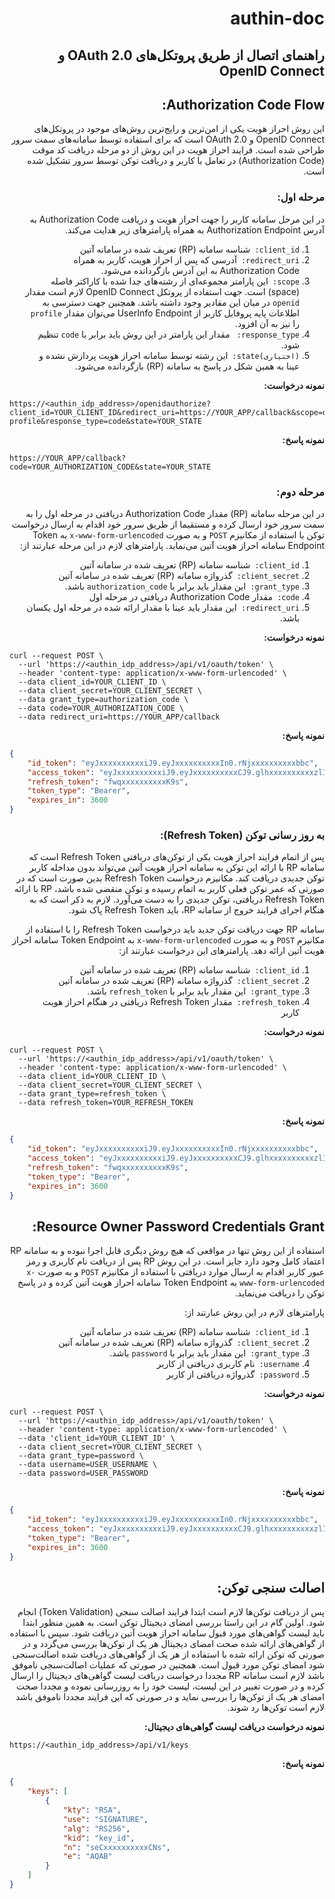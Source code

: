**<h1 dir="rtl">authin-doc</h1>**
<h2 dir="rtl">راهنمای اتصال از طریق پروتکل‌های OAuth 2.0 و OpenID Connect</h2>

<h2 dir="rtl">Authorization Code Flow:</h2>
<p dir="rtl">این روش احراز هویت یکی از امن‌ترین و رایج‌ترین روش‌های موجود در پروتکل‌های OpenID Connect و OAuth 2.0 است که برای استفاده توسط سامانه‌های سمت سرور طراحی شده است. فرایند احراز هویت در این روش از دو مرحله دریافت کد موقت (Authorization Code) در تعامل با کاربر و دریافت توکن توسط سرور تشکیل شده است.</p>

<h3 dir="rtl">مرحله اول:</h3>
<p dir="rtl">در این مرحل سامانه کاربر را جهت احراز هویت و دریافت Authorization Code به آدرس Authorization Endpoint به همراه پارامترهای زیر هدایت می‌کند.</p>
<ol dir="rtl">
	<li><code>client_id: </code>شناسه سامانه (RP) تعریف شده در سامانه آتین</li>
	<li><code>redirect_uri: </code>آدرسی که پس از احراز هویت، کاربر به همراه Authorization Code به این آدرس بازگردانده می‌شود.</li>
	<li><code>scope: </code>این پارامتر مجموعه‌ای از رشته‌های جدا شده با کاراکتر فاصله (space) است. جهت استفاده از پروتکل OpenID Connect لازم است مقدار <code>openid</code> در میان این مقادیر وجود داشته باشد. همچنین جهت دسترسی به اطلاعات پایه پروفایل کاربر از UserInfo Endpoint می‌توان مقدار <code>profile</code> را نیز به آن افزود.</li>
	<li><code>response_type: </code> مقدار این پارامتر در این روش باید برابر با <code>code</code> تنظیم شود.</li>
	<li><code>(اختیاری)state: </code>این رشته توسط سامانه احراز هویت پردازش نشده و عینا به همین شکل در پاسخ به سامانه (RP) بازگردانده می‌شود.</li>
</ol>

**<p dir="rtl">نمونه درخواست:</p>**

```
https://<authin_idp_address>/openidauthorize?client_id=YOUR_CLIENT_ID&redirect_uri=https://YOUR_APP/callback&scope=openid profile&response_type=code&state=YOUR_STATE
```

**<p dir="rtl">نمونه پاسخ:</p>**

```
https://YOUR_APP/callback?code=YOUR_AUTHORIZATION_CODE&state=YOUR_STATE
```

<h3 dir="rtl">مرحله دوم:</h3>
<p dir="rtl">در این مرحله سامانه (RP) مقدار Authorization Code دریافتی در مرحله اول را به سمت سرور خود ارسال کرده و مستقیما از طریق سرور خود اقدام به ارسال درخواست توکن با استفاده از مکانیزم <code>POST</code> و به صورت <code>x-www-form-urlencoded</code> به Token Endpoint سامانه احراز هویت آتین می‌نماید. پارامترهای لازم در این مرحله عبارتند از:</p>
<ol dir="rtl">
	<li><code>client_id: </code>شناسه سامانه (RP) تعریف شده در سامانه آتین</li>
	<li><code>client_secret: </code>گذرواژه سامانه (RP) تعریف شده در سامانه آتین</li>
	<li><code>grant_type: </code>این مقدار باید برابر با <code>authorization_code</code> باشد.</li>
	<li><code>code: </code>مقدار Authorization Code دریافتی در مرحله اول</li>
	<li><code>redirect_uri: </code>این مقدار باید عینا با مقدار ارائه شده در مرحله اول یکسان باشد.</li>
</ol>

**<p dir="rtl">نمونه درخواست:</p>**

```
curl --request POST \
  --url 'https://<authin_idp_address>/api/v1/oauth/token' \
  --header 'content-type: application/x-www-form-urlencoded' \
  --data client_id=YOUR_CLIENT_ID \
  --data client_secret=YOUR_CLIENT_SECRET \
  --data grant_type=authorization_code \
  --data code=YOUR_AUTHORIZATION_CODE \
  --data redirect_uri=https://YOUR_APP/callback
```

**<p dir="rtl">نمونه پاسخ:</p>**

```json
{
	"id_token": "eyJxxxxxxxxxxiJ9.eyJxxxxxxxxxxIn0.rNjxxxxxxxxxxbbc",
	"access_token": "eyJxxxxxxxxxxiJ9.eyJxxxxxxxxxxCJ9.glhxxxxxxxxxxzlI",
	"refresh_token": "fwqxxxxxxxxxxK9s",
    "token_type": "Bearer",
    "expires_in": 3600
}
```

<h3 dir="rtl">به روز رسانی توکن (Refresh Token):</h3>
<p dir="rtl">پس  از اتمام فرایند احراز هویت یکی از توکن‌های دریافتی Refresh Token است که سامانه RP با ارائه این توکن به سامانه احراز هویت آتین می‌تواند بدون مداخله کاربر توکن جدیدی دریافت کند. مکانیزم درخواست Refresh Token بدین صورت است که در صورتی که عمر توکن فعلی کاربر به اتمام رسیده و توکن منقضی شده باشد،  RP با ارائه Refresh Token دریافتی، توکن جدیدی را به دست می‌آورد. لازم به ذکر است که به هنگام اجرای قرایند خروج از سامانه RP، باید Refresh Token  پاک شود.</p>
<p dir="rtl">سامانه RP جهت دریافت توکن جدید باید درخواست Refresh Token را با استفاده از مکانیزم <code>POST</code> و به صورت <code>x-www-form-urlencoded</code> به Token Endpoint سامانه احراز هویت آتین ارائه دهد. پارامترهای این درخواست عبارتند  از:</p>
<ol dir="rtl">
	<li><code>client_id: </code>شناسه سامانه (RP) تعریف شده در سامانه آتین</li>
	<li><code>client_secret: </code>گذرواژه سامانه (RP) تعریف شده در سامانه آتین</li>
	<li><code>grant_type: </code>این مقدار باید برابر با <code>refresh_token</code> باشد.</li>
	<li><code>refresh_token: </code>مقدار Refresh Token دریافتی در هنگام احراز هویت کاربر</li>
</ol>

**<p dir="rtl">نمونه درخواست:</p>**

```
curl --request POST \
  --url 'https://<authin_idp_address>/api/v1/oauth/token' \
  --header 'content-type: application/x-www-form-urlencoded' \
  --data client_id=YOUR_CLIENT_ID \
  --data client_secret=YOUR_CLIENT_SECRET \
  --data grant_type=refresh_token \
  --data refresh_token=YOUR_REFRESH_TOKEN
```

**<p dir="rtl">نمونه پاسخ:</p>**

```json
{
	"id_token": "eyJxxxxxxxxxxiJ9.eyJxxxxxxxxxxIn0.rNjxxxxxxxxxxbbc",
	"access_token": "eyJxxxxxxxxxxiJ9.eyJxxxxxxxxxxCJ9.glhxxxxxxxxxxzlI",
	"refresh_token": "fwqxxxxxxxxxxK9s",
    "token_type": "Bearer",
    "expires_in": 3600
}
```

<h2 dir="rtl">Resource Owner Password Credentials Grant:</h2>
<p dir="rtl">استفاده از این روش تنها در مواقعی که هیچ روش دیگری قابل اجرا نبوده و به سامانه RP اعتماد کامل وجود دارد جایز است. در این روش RP پس از دریافت نام کاربری و رمز عبور کاربر اقدام به ارسال موارد دریافتی  با استفاده از مکانیزم <code>POST</code>  و به صورت <code>x-www-form-urlencoded</code>  به Token Endpoint سامانه احراز هویت آتین کرده و در پاسخ توکن را دریافت می‌نماید.</p>
<p dir="rtl">پارامترهای لازم در این روش عبارتند از:</p>
<ol dir="rtl">
	<li><code>client_id: </code>شناسه سامانه (RP) تعریف شده در سامانه آتین</li>
	<li><code>client_secret: </code>گذرواژه سامانه (RP) تعریف شده در سامانه آتین</li>
	<li><code>grant_type: </code>این مقدار باید برابر با <code>password</code> باشد.</li>
	<li><code>username: </code>نام کاربری دریافتی از کاربر</li>
	<li><code>password: </code>گذرواژه دریافتی از کاربر</li>
</ol>

**<p dir="rtl">نمونه درخواست:</p>**

```
curl --request POST \
  --url 'https://<authin_idp_address>/api/v1/oauth/token' \
  --header 'content-type: application/x-www-form-urlencoded' \
  --data 'client_id=YOUR_CLIENT_ID' \
  --data client_secret=YOUR_CLIENT_SECRET \
  --data grant_type=password \
  --data username=USER_USERNAME \
  --data password=USER_PASSWORD
```

**<p dir="rtl">نمونه پاسخ:</p>**

```json
{
	"id_token": "eyJxxxxxxxxxxiJ9.eyJxxxxxxxxxxIn0.rNjxxxxxxxxxxbbc",
	"access_token": "eyJxxxxxxxxxxiJ9.eyJxxxxxxxxxxCJ9.glhxxxxxxxxxxzlI",
	"token_type": "Bearer",
    "expires_in": 3600
}
```

<h2 dir="rtl">اصالت سنجی توکن:</h2>
<p dir="rtl">پس از دریافت توکن‌ها لازم است ابتدا فرایند اصالت سنجی (Token Validation) انجام شود.  اولین گام در این راستا بررسی امضای دیجیتال توکن است. به همین منظور ابتدا باید لیست گواهی‌های مورد قبول سامانه احراز هویت آتین دریافت شود. سپس با استفاده از گواهی‌های ارائه شده صحت امضای دیجیتال هر یک از توکن‌ها بررسی می‌گردد و در صورتی که توکن ارائه شده با استفاده از هر یک از گواهی‌های دریافت شده اصالت‌سنجی شود امضای توکن مورد قبول است.  همچنین در صورتی که عملیات اصالت‌سنجی ناموفق باشد لازم است سامانه RP مجددا درخواست دریافت لیست گواهی‌های دیجیتال را ارسال کرده و در صورت تغییر در این لیست، لیست خود را به روزرسانی نموده و مجددا صحت امضای هر یک از توکن‌ها را بررسی نماید و در صورتی که این فرایند مجددا ناموفق باشد لازم است توکن‌ها رد شوند.</p>

**<p dir="rtl">نمونه درخواست دریافت لیست گواهی‌های دیجیتال:</p>**
```
https://<authin_idp_address>/api/v1/keys
```

**<p dir="rtl">نمونه پاسخ:</p>**
```json
{
    "keys": [
        {
            "kty": "RSA",
            "use": "SIGNATURE",
            "alg": "RS256",
            "kid": "key_id",
            "n": "seCxxxxxxxxxxCNs",
            "e": "AQAB"
        }
    ]
}
```